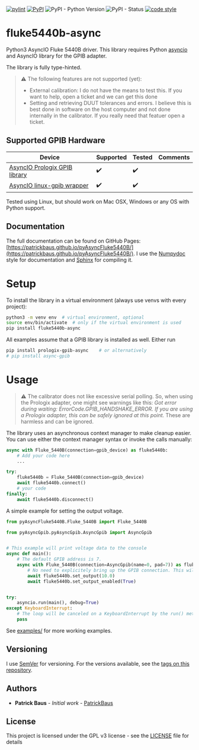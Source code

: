 [![pylint](https://github.com/PatrickBaus/pyAsyncFluke5440B/actions/workflows/pylint.yml/badge.svg)](https://github.com/PatrickBaus/pyAsyncHP3478A/actions/workflows/pylint.yml)
[![PyPI](https://img.shields.io/pypi/v/fluke5440b_async)](https://pypi.org/project/fluke5440b_async/)
![PyPI - Python Version](https://img.shields.io/pypi/pyversions/fluke5440b_async)
![PyPI - Status](https://img.shields.io/pypi/status/fluke5440b_async)
[![code style](https://img.shields.io/badge/code%20style-black-000000.svg)](https://github.com/psf/black)
# fluke5440b-async
Python3 AsyncIO Fluke 5440B driver. This library requires Python [asyncio](https://docs.python.org/3/library/asyncio.html) and AsyncIO library for the GPIB adapter.

The library is fully type-hinted.

> :warning: The following features are not supported (yet):
> - External calibration: I do not have the means to test this. If you want to help, open a ticket and we can get this done
> - Setting and retrieving DUUT tolerances and errors. I believe this is best done in software on the host computer and not done internally in the calibrator. If you really need that featuer open a ticket.

## Supported GPIB Hardware
|Device|Supported|Tested|Comments|
|--|--|--|--|
|[AsyncIO Prologix GPIB library](https://github.com/PatrickBaus/pyAsyncPrologixGpib)|:heavy_check_mark:|:heavy_check_mark:|  |
|[AsyncIO linux-gpib wrapper](https://github.com/PatrickBaus/pyAsyncGpib)|:heavy_check_mark:|:heavy_check_mark:|  |

Tested using Linux, but should work on Mac OSX, Windows or any OS with Python support.

## Documentation
The full documentation can be found on GitHub Pages:
[https://patrickbaus.github.io/pyAsyncFluke5440B/](https://patrickbaus.github.io/pyAsyncFluke5440B/). I use the
[Numpydoc](https://numpydoc.readthedocs.io/en/latest/format.html) style for documentation and
[Sphinx](https://www.sphinx-doc.org/en/master/index.html) for compiling it.

# Setup
To install the library in a virtual environment (always use venvs with every project):
```bash
python3 -m venv env  # virtual environment, optional
source env/bin/activate  # only if the virtual environment is used
pip install fluke5440b-async
```

All examples assume that a GPIB library is installed as well. Either run
```bash
pip install prologix-gpib-async    # or alternatively
# pip install async-gpib
```

# Usage
> :warning: The calibrator does not like excessive serial polling. So, when using the Prologix adapter, one might see warnings like this:
> *Got error during waiting: ErrorCode.GPIB_HANDSHAKE_ERROR. If you are using a Prologix adapter, this can be safely ignored at this point.*
> These are harmless and can be ignored.

The library uses an asynchronous context manager to make cleanup easier. You can use either the
context manager syntax or invoke the calls manually:

```python
async with Fluke_5440B(connection=gpib_device) as fluke5440b:
    # Add your code here
    ...
```

```python
try:
    fluke5440b = Fluke_5440B(connection=gpib_device)
    await fluke5440b.connect()
    # your code
finally:
    await fluke5440b.disconnect()
```


A simple example for setting the output voltage.
```python
from pyAsyncFluke5440B.Fluke_5440B import Fluke_5440B

from pyAsyncGpib.pyAsyncGpib.AsyncGpib import AsyncGpib


# This example will print voltage data to the console
async def main():
    # The default GPIB address is 7.
    async with Fluke_5440B(connection=AsyncGpib(name=0, pad=7)) as fluke5440b:
        # No need to explicitely bring up the GPIB connection. This will be done by the instrument.
        await fluke5440b.set_output(10.0)
        await fluke5440b.set_output_enabled(True)


try:
    asyncio.run(main(), debug=True)
except KeyboardInterrupt:
    # The loop will be canceled on a KeyboardInterrupt by the run() method, we just want to suppress the exception
    pass
```

See [examples/](examples/) for more working examples.

## Versioning

I use [SemVer](http://semver.org/) for versioning. For the versions available, see the [tags on this repository](https://github.com/PatrickBaus/pyAsyncPrologix/tags).

## Authors

* **Patrick Baus** - *Initial work* - [PatrickBaus](https://github.com/PatrickBaus)

## License


This project is licensed under the GPL v3 license - see the [LICENSE](LICENSE) file for details
